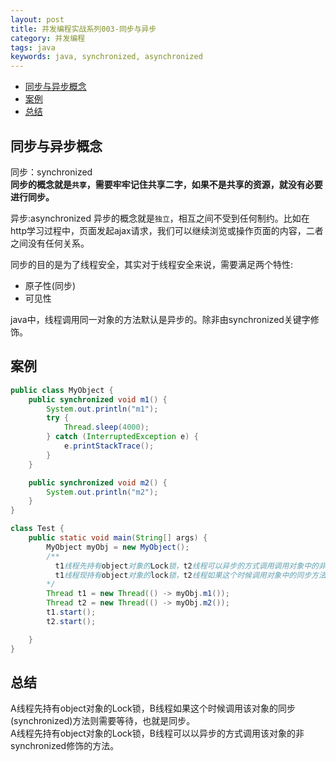 ```yaml
---
layout: post
title: 并发编程实战系列003-同步与异步
category: 并发编程
tags: java
keywords: java, synchronized, asynchronized 
--- 
```


<!-- TOC -->

- [同步与异步概念](#同步与异步概念)
- [案例](#案例)
- [总结](#总结)

<!-- /TOC -->
## 同步与异步概念
同步：synchronized  
**同步的概念就是`共享`，需要牢牢记住共享二字，如果不是共享的资源，就没有必要进行同步。**  

异步:asynchronized
异步的概念就是`独立`，相互之间不受到任何制约。比如在http学习过程中，页面发起ajax请求，我们可以继续浏览或操作页面的内容，二者之间没有任何关系。  

同步的目的是为了线程安全，其实对于线程安全来说，需要满足两个特性:
 * 原子性(同步)
 * 可见性

java中，线程调用同一对象的方法默认是异步的。除非由synchronized关键字修饰。

## 案例
```java
public class MyObject {
    public synchronized void m1() {
        System.out.println("m1");
        try {
            Thread.sleep(4000);
        } catch (InterruptedException e) {
            e.printStackTrace();
        }
    }

    public synchronized void m2() {
        System.out.println("m2");
    }
}

class Test {
    public static void main(String[] args) {
        MyObject myObj = new MyObject();
        /**
          t1线程先持有object对象的Lock锁，t2线程可以异步的方式调用调用对象中的非synchronized修饰的方法。
          t1线程现持有object对象的lock锁，t2线程如果这个时候调用对象中的同步方法(synchronized)则需等待，也就是同步。
        */
        Thread t1 = new Thread(() -> myObj.m1());
        Thread t2 = new Thread(() -> myObj.m2());
        t1.start();
        t2.start();

    }
}
```

## 总结
A线程先持有object对象的Lock锁，B线程如果这个时候调用该对象的同步(synchronized)方法则需要等待，也就是同步。  
A线程先持有object对象的Lock锁，B线程可以以异步的方式调用该对象的非synchronized修饰的方法。